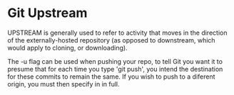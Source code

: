 Git Upstream
============

UPSTREAM is generally used to refer to activity that moves in the direction of the externally-hosted repository (as opposed to downstream, which would apply to cloning, or downloading).

The -u flag can be used when pushing your repo, to tell Git you want it to presume that for each time you type 'git push', you intend the destination for these commits to remain the same. If you wish to push to a diferent origin, you must then specify in in full.